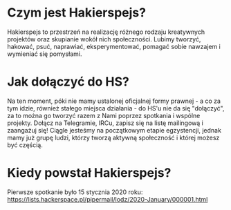 # Czym jest Hakierspejs?

Hakierspejs to przestrzeń na realizację różnego rodzaju kreatywnych projektów oraz skupianie wokół nich społeczności. Lubimy tworzyć, hakować, psuć, naprawiać, eksperymentować, pomagać sobie nawzajem i wymieniać się pomysłami.

# Jak dołączyć do HS?

Na ten moment, póki nie mamy ustalonej oficjalnej formy prawnej - a co za tym idzie, również stałego miejsca działania - do HS'u nie da się "dołączyć", za to można go tworzyć razem z Nami poprzez spotkania i wspólne projekty. Dołącz na Telegramie, IRCu, zapisz się na listę mailingową i zaangażuj się! Ciągle jesteśmy na początkowym etapie egzystencji, jednak mamy już grupę ludzi, którzy tworzą aktywną społeczność i której możesz być częścią.

# Kiedy powstał Hakierspejs?

Pierwsze spotkanie było 15 stycznia 2020 roku: https://lists.hackerspace.pl/pipermail/lodz/2020-January/000001.html